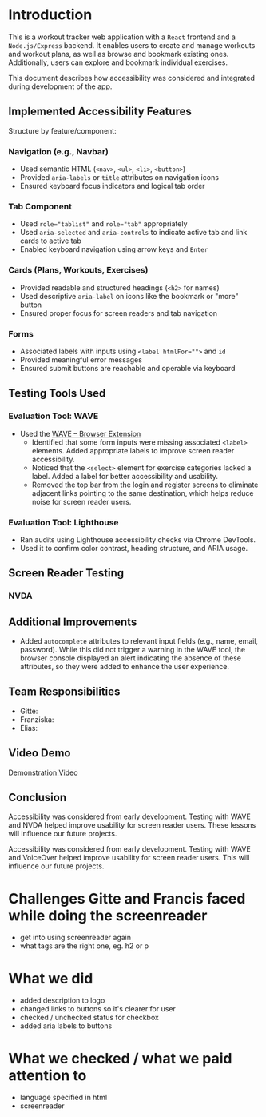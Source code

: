 # Introduction

This is a workout tracker web application with a `React` frontend and a `Node.js/Express` backend. It enables users to create and manage workouts and workout plans, as well as browse and bookmark existing ones. Additionally, users can explore and bookmark individual exercises.

This document describes how accessibility was considered and integrated during development of the app.

## Implemented Accessibility Features

Structure by feature/component:

### Navigation (e.g., Navbar)

- Used semantic HTML (`<nav>`, `<ul>`, `<li>`, `<button>`)
- Provided `aria-labels` or `title` attributes on navigation icons
- Ensured keyboard focus indicators and logical tab order

### Tab Component

- Used `role="tablist"` and `role="tab"` appropriately
- Used `aria-selected` and `aria-controls` to indicate active tab and link cards to active tab
- Enabled keyboard navigation using arrow keys and `Enter`

### Cards (Plans, Workouts, Exercises)

- Provided readable and structured headings (`<h2>` for names)
- Used descriptive `aria-label` on icons like the bookmark or "more" button
- Ensured proper focus for screen readers and tab navigation

### Forms

- Associated labels with inputs using `<label htmlFor="">` and `id`
- Provided meaningful error messages
- Ensured submit buttons are reachable and operable via keyboard

## Testing Tools Used

### Evaluation Tool: WAVE

- Used the [WAVE – Browser Extension](https://wave.webaim.org/)
  - Identified that some form inputs were missing associated `<label>` elements. Added appropriate labels to improve screen reader accessibility.
  - Noticed that the `<select>` element for exercise categories lacked a label. Added a label for better accessibility and usability.
  - Removed the top bar from the login and register screens to eliminate adjacent links pointing to the same destination, which helps reduce noise for screen reader users.

### Evaluation Tool: Lighthouse

- Ran audits using Lighthouse accessibility checks via Chrome DevTools.
- Used it to confirm color contrast, heading structure, and ARIA usage.

## Screen Reader Testing

### NVDA

## Additional Improvements

- Added `autocomplete` attributes to relevant input fields (e.g., name, email, password). While this did not trigger a warning in the WAVE tool, the browser console displayed an alert indicating the absence of these attributes, so they were added to enhance the user experience.

## Team Responsibilities

- Gitte:
- Franziska:
- Elias:

## Video Demo

[Demonstration Video](https://kaltura.hamk.fi/media/keyboard+navigation+%26+screenreader+demonstration/0_5tn2pxym)

## Conclusion

Accessibility was considered from early development. Testing with WAVE and NVDA helped improve usability for screen reader users. These lessons will influence our future projects.

Accessibility was considered from early development. Testing with WAVE and VoiceOver helped improve usability for screen reader users. This will influence our future projects.

# Challenges Gitte and Francis faced while doing the screenreader

- get into using screenreader again
- what tags are the right one, eg. h2 or p

# What we did

- added description to logo
- changed links to buttons so it's clearer for user
- checked / unchecked status for checkbox
- added aria labels to buttons

# What we checked / what we paid attention to

- language specified in html
- screenreader
